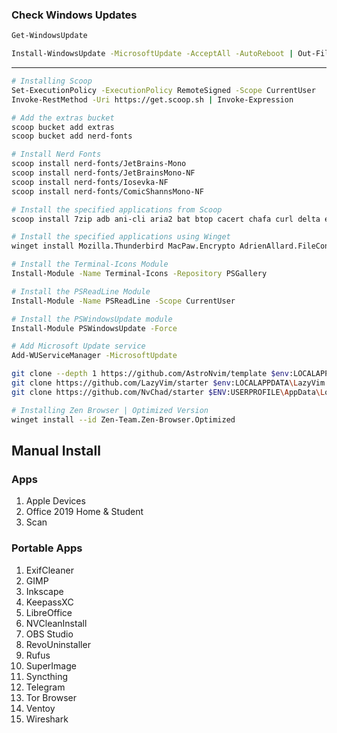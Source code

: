 ### Check Windows Updates

```sh | Checks for Updates
Get-WindowsUpdate
```

```sh | Install all available updates
Install-WindowsUpdate -MicrosoftUpdate -AcceptAll -AutoReboot | Out-File "C:\($env.computername-Get-Date -f yyyy-MM-dd)-MSUpdates.log" -Force
```
---

```sh
# Installing Scoop
Set-ExecutionPolicy -ExecutionPolicy RemoteSigned -Scope CurrentUser
Invoke-RestMethod -Uri https://get.scoop.sh | Invoke-Expression

# Add the extras bucket
scoop bucket add extras
scoop bucket add nerd-fonts

# Install Nerd Fonts
scoop install nerd-fonts/JetBrains-Mono
scoop install nerd-fonts/JetBrainsMono-NF
scoop install nerd-fonts/Iosevka-NF
scoop install nerd-fonts/ComicShannsMono-NF

# Install the specified applications from Scoop
scoop install 7zip adb ani-cli aria2 bat btop cacert chafa curl delta eza fd ffmpeg file fnm fzf gcc git glazewm grep googlechrome grep imagemagick innounp lazygit less llvm localsend mingw mpv msys2 nano neovim nu obsidian ollama openssl raspberry-pi-imager ripgrep sed starship tailscale tree tgpt tldr vcredist2022 winnfsd wezterm wget winfetch yazi yt-dlp zoxide

# Install the specified applications using Winget
winget install Mozilla.Thunderbird MacPaw.Encrypto AdrienAllard.FileConverter FxSoundLLC.FxSound Flywheel.Local Microsoft.PowerToys KamilSzymborski.WindowCenteringHelper Canonical.Ubuntu Debian.Debian 9NKSQGP7F2NH

# Install the Terminal-Icons Module
Install-Module -Name Terminal-Icons -Repository PSGallery

# Install the PSReadLine Module
Install-Module -Name PSReadLine -Scope CurrentUser

# Install the PSWindowsUpdate module
Install-Module PSWindowsUpdate -Force

# Add Microsoft Update service
Add-WUServiceManager -MicrosoftUpdate

git clone --depth 1 https://github.com/AstroNvim/template $env:LOCALAPPDATA\AstroVim
git clone https://github.com/LazyVim/starter $env:LOCALAPPDATA\LazyVim
git clone https://github.com/NvChad/starter $ENV:USERPROFILE\AppData\Local\NvChad

# Installing Zen Browser | Optimized Version
winget install --id Zen-Team.Zen-Browser.Optimized
```

## Manual Install
### Apps
1. Apple Devices
2. Office 2019 Home & Student
3. Scan

### Portable Apps
1. ExifCleaner
2. GIMP
3. Inkscape
4. KeepassXC
5. LibreOffice
6. NVCleanInstall
7. OBS Studio
8. RevoUninstaller
9. Rufus
10. SuperImage
11. Syncthing
12. Telegram
13. Tor Browser
14. Ventoy
15. Wireshark
